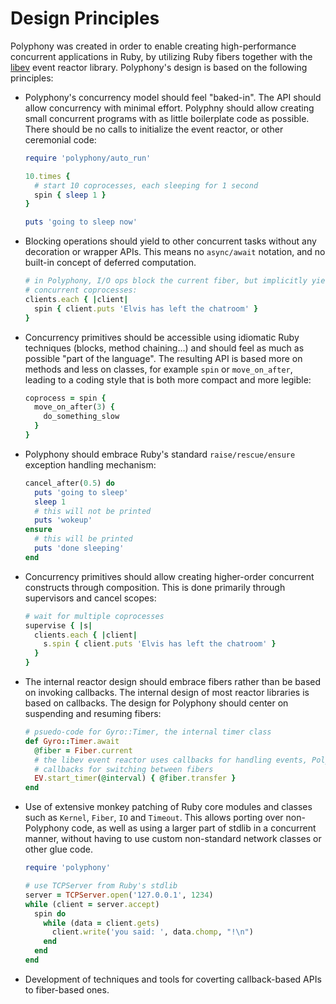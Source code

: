 # Design Principles

Polyphony was created in order to enable creating high-performance concurrent
applications in Ruby, by utilizing Ruby fibers together with the
[libev](http://pod.tst.eu/http://cvs.schmorp.de/libev/ev.pod) event reactor
library. Polyphony's design is based on the following principles:

- Polyphony's concurrency model should feel "baked-in". The API should allow
  concurrency with minimal effort. Polyphny should allow creating small
  concurrent programs with as little boilerplate code as possible. There
  should be no calls to initialize the event reactor, or other ceremonial code:

  ```ruby
  require 'polyphony/auto_run'

  10.times {
    # start 10 coprocesses, each sleeping for 1 second
    spin { sleep 1 }
  }

  puts 'going to sleep now'
  ```

- Blocking operations should yield to other concurrent tasks without any
  decoration or wrapper APIs. This means no `async/await` notation, and no
  built-in concept of deferred computation.

  ```ruby
  # in Polyphony, I/O ops block the current fiber, but implicitly yield to other
  # concurrent coprocesses:
  clients.each { |client|
    spin { client.puts 'Elvis has left the chatroom' }
  }
  ```

- Concurrency primitives should be accessible using idiomatic Ruby techniques
  (blocks, method chaining...) and should feel as much as possible "part of the
  language". The resulting API is based more on methods and less on classes,
  for example `spin` or `move_on_after`, leading to a coding style that is both
  more compact and more legible:

  ```ruby
  coprocess = spin {
    move_on_after(3) {
      do_something_slow
    }
  }
  ```
- Polyphony should embrace Ruby's standard `raise/rescue/ensure` exception
  handling mechanism:

  ```ruby
  cancel_after(0.5) do
    puts 'going to sleep'
    sleep 1
    # this will not be printed
    puts 'wokeup'
  ensure
    # this will be printed
    puts 'done sleeping'
  end
  ```

- Concurrency primitives should allow creating higher-order concurrent 
  constructs through composition. This is done primarily through supervisors and
  cancel scopes:

  ```ruby
  # wait for multiple coprocesses
  supervise { |s|
    clients.each { |client|
      s.spin { client.puts 'Elvis has left the chatroom' }
    }
  }
  ```

- The internal reactor design should embrace fibers rather than be based on
  invoking callbacks. The internal design of most reactor libraries is based on
  callbacks. The design for Polyphony should center on suspending and resuming
  fibers:

  ```ruby
  # psuedo-code for Gyro::Timer, the internal timer class
  def Gyro::Timer.await
    @fiber = Fiber.current
    # the libev event reactor uses callbacks for handling events, Polyphony uses
    # callbacks for switching between fibers
    EV.start_timer(@interval) { @fiber.transfer }
  end
  ```

- Use of extensive monkey patching of Ruby core modules and classes such as
  `Kernel`, `Fiber`, `IO` and `Timeout`. This allows porting over non-Polyphony
  code, as well as using a larger part of stdlib in a concurrent manner, without
  having to use custom non-standard network classes or other glue code.

  ```ruby
  require 'polyphony'

  # use TCPServer from Ruby's stdlib
  server = TCPServer.open('127.0.0.1', 1234)
  while (client = server.accept)
    spin do
      while (data = client.gets)
        client.write('you said: ', data.chomp, "!\n")
      end
    end
  end
  ```

- Development of techniques and tools for coverting callback-based APIs to
  fiber-based ones.
